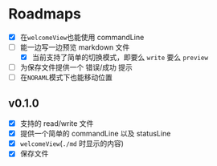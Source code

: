 # Roadmaps

- [x] 在`welcomeView`也能使用 commandLine
- [ ] 能一边写一边预览 markdown 文件
  - [x] 当前支持了简单的切换模式，即要么 `write` 要么 `preview`
- [ ] 为保存文件提供一个 错误/成功 提示
- [ ] 在`NORAML`模式下也能移动位置

## v0.1.0

- [x] 支持的 read/write 文件
- [x] 提供一个简单的 commandLine 以及 statusLine
- [x] `welcomeView`(`./md` 时显示的内容)
- [x] 保存文件
